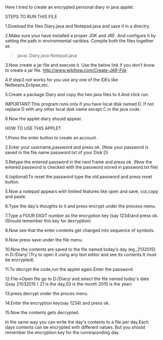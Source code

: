 Here I tried to create an encrypted personal diary in java applet.

STEPS TO RUN THIS FILE

1.Dowload the files Diary.java and Notepad.java and save it in a directry.

2.Make sure your have installed a proper JDK and JRE.
  And configure it by setting the path in environmental varibles.
  Compile both the files together as 
  >javac Diary.java Notepad.java
   
3.Now create a jar file and execute it.
  Use the below link if you don't know to create a jar file.
  http://www.wikihow.com/Create-JAR-File

4.If step3 not works for you use any one of the IDEs like Netbeans,Eclipse,etc.

5.Create a package Diary and copy the two java files to it.And click run. 
   
   IMPORTANT:This program runs only if you have local disk named D.
   If not replace D with any other local disk name except C in the java code.
  
6.Now the applet diary should appear.

HOW TO USE THIS APPLET

1.Press the enter button to create an account.

2.Enter your username,password and press ok.
  (Now your password is saved in the file name password.txt of your Disk D)

3.Retype the entered password in the next frame and press ok.
  (Now the entered password is checked with the password stored in password.txt file)

4.(optional)To reset the password type the old password and press reset button.

5.Now a notepad appears with limited features like open and save, cut,copy and paste.

6.Type the day's thoughts to it and press encrypt under the process menu.

7.Type a FOUR DIGIT number as the encryption key (say 1234)and press ok.
  (Should remember this key for decryption)

8.Now see that the enter contents get changed into sequence of symbols.

9.Now press save under the file menu.

10.Now the contents are saved to the file named today's day (eg.,2132015) in D:/Diary/
  (Try to open it using any text editor and see its contents.It must be encrypted)

11.To decrypt the code,run the applet again.Enter the password.

12.File->Open file go to D:/Diary/ and select the file named today's date ((say 21032015 )
   21 is the day,03 is the month 2015 is the year)

13.press decrypt under the proces menu.

14.Enter the encryption key(say 1234) and press ok.

15.Now the contents gets decrypted.
 
 
In the same way you can write the day's contents to a file per day.Each days contents can be encrypted with different values.
But you should remember the encryption key for the corresponding day.
